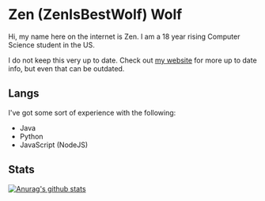 # Zen (ZenIsBestWolf) Wolf

Hi, my name here on the internet is Zen. I am a 18 year rising Computer Science student in the US.

I do not keep this very up to date. Check out [my website](https://zen.gay/) for more up to date info, but even that can be outdated.

## Langs

I've got some sort of experience with the following:

- Java
- Python
- JavaScript (NodeJS)

## Stats

[![Anurag's github stats](https://github-readme-stats.vercel.app/api?username=zenisbestwolf)](https://github.com/anuraghazra/github-readme-stats)
